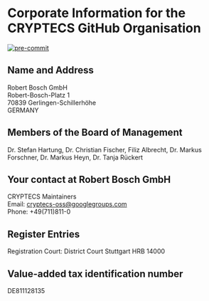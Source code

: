 # Corporate Information for the CRYPTECS GitHub Organisation

[![pre-commit](https://img.shields.io/badge/pre--commit-enabled-brightgreen?logo=pre-commit&logoColor=white)](https://github.com/pre-commit/pre-commit)

## Name and Address

Robert Bosch GmbH\
Robert-Bosch-Platz 1\
70839 Gerlingen-Schillerhöhe\
GERMANY

## Members of the Board of Management

Dr. Stefan Hartung, Dr. Christian Fischer, Filiz Albrecht, Dr. Markus Forschner,
Dr. Markus Heyn, Dr. Tanja Rückert

## Your contact at Robert Bosch GmbH

CRYPTECS Maintainers \
Email:
[cryptecs-oss@googlegroups.com](mailto:cryptecs-oss@googlegroups.com) \
Phone:
+49(711)811-0

## Register Entries

Registration Court: District Court Stuttgart HRB 14000

## Value-added tax identification number

DE811128135
